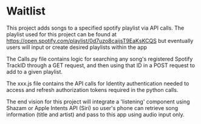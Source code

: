 # Waitlist

This project adds songs to a specified spotify playlist via API calls. The playlist used for this project can be found at https://open.spotify.com/playlist/0d7uzo8caijsT9EaKsKCQS but eventually users will input or create desired playlists within the app

The Calls.py file contains logic for searching any song's registered Spotify TrackID through a GET request, and then using that ID in a POST request to add to a given playlist.

The xxx.js file contains the API calls for Identity authentication needed to access and refresh authorization tokens required in the python calls.

The end vision for this project will integrate a 'listening' component using Shazam or Apple Intents API (Siri) so user's phone can retrieve song information (title and artist) and pass to this app using audio input only.
